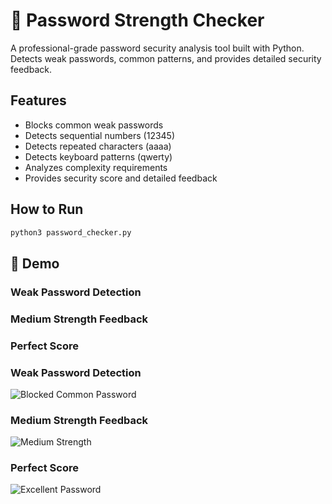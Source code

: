 # 🔐 Password Strength Checker

A professional-grade password security analysis tool built with Python. Detects weak passwords, common patterns, and provides detailed security feedback.

## Features
- Blocks common weak passwords
- Detects sequential numbers (12345)
- Detects repeated characters (aaaa)
- Detects keyboard patterns (qwerty)
- Analyzes complexity requirements
- Provides security score and detailed feedback

## How to Run
```bash
python3 password_checker.py
```

## 📸 Demo

### Weak Password Detection

### Medium Strength Feedback

### Perfect Score
### Weak Password Detection  
![Blocked Common Password](demo/weak-password.png)

### Medium Strength Feedback
![Medium Strength](demo/medium-password.png)

### Perfect Score  
![Excellent Password](demo/strong-password.png)
